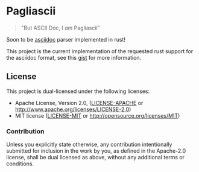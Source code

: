 # Pagliascii

> "But ASCII Doc, I _am_ Pagliascii"

Soon to be [asciidoc](https://docs.asciidoctor.org/asciidoc/latest/syntax-quick-reference/) parser implemented in rust!

This project is the current implementation of the requested rust support for the asciidoc format, see this [gist](https://gist.github.com/jamesmunns/06f70b68bde8e1394b79e936a8599718) for more information.



## License

This project is dual-licensed under the following licenses:

 * Apache License, Version 2.0, ([LICENSE-APACHE](LICENSE-APACHE) or http://www.apache.org/licenses/LICENSE-2.0)
 * MIT license ([LICENSE-MIT](LICENSE-MIT) or http://opensource.org/licenses/MIT)

### Contribution

Unless you explicitly state otherwise, any contribution intentionally
submitted for inclusion in the work by you, as defined in the Apache-2.0
license, shall be dual licensed as above, without any additional terms or
conditions.
